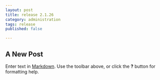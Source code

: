 ```yaml
---
layout: post
title: release 2.1.26
category: administration
tags: release
published: false

---
```



## A New Post

Enter text in [Markdown](http://daringfireball.net/projects/markdown/). Use the toolbar above, or click the **?** button for formatting help.
